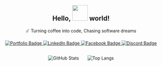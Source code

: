 <div align="center">
    <h2 style="font-weight: bold; font-size: 1.5em;">Hello,
    <img src="https://media.tenor.com/hVRhFeDFW6oAAAAi/anime-wave.gif" width="50px"/> world!</h2>
    ☄️ Turning coffee into code, Chasing software dreams
    <br>
</div>
<br>

<div id="badges" align="center">
  <a href="https://mahtabulstack.vercel.app/" target="_blank">
    <img src="https://img.shields.io/badge/Portfolio-624E88?style=for-the-badge" alt="Portfolio Badge"/>
  </a>
  <a href="https://www.linkedin.com/in/mahtabul-shourav" target="_blank">
    <img src="https://img.shields.io/badge/LinkedIn-blue?style=for-the-badge&logo=linkedin&logoColor=white" alt="LinkedIn Badge"/>
  </a>
  <a href="https://www.facebook.com/mahtabulgfy" target="_blank">
    <img src="https://img.shields.io/badge/Facebook-1877F2?style=for-the-badge" alt="Facebook Badge"/>
  </a>
  <a href="https://discord.com/users/790288132313448508" target="_blank">
    <img src="https://img.shields.io/badge/Discord-424549?style=for-the-badge" alt="Discord Badge"/>
  </a>
</div>

<br>

<!-- Borderless Side by Side Stats with Extra Space -->
<p align="center">
  <img src="https://github-stats-mahtabul-shouravs-projects.vercel.app/api?username=mahtabulsouravv&show_icons=true&rank_icon=github&include_all_commits=true&theme=material-palenight&hide=prs,issues&show=reviews" alt="GitHub Stats">
  &nbsp;&nbsp;&nbsp;&nbsp;&nbsp;
  <img src="https://github-stats-mahtabul-shouravs-projects.vercel.app/api/top-langs/?username=mahtabulsouravv&layout=compact&theme=material-palenight&langs_count=20&exclude_repo=react-tailwind,obsidian-doc&&hide_progress=true&card_width=470" alt="Top Langs">
</p>
